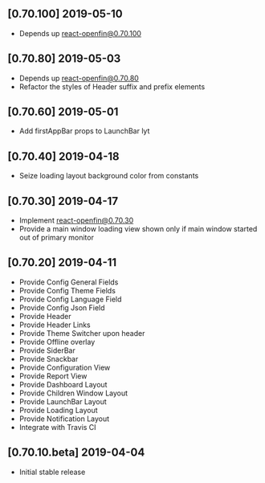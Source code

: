 ## [0.70.100] 2019-05-10
- Depends up react-openfin@0.70.100 

## [0.70.80] 2019-05-03
- Depends up react-openfin@0.70.80 
- Refactor the styles of Header suffix and prefix elements 

## [0.70.60] 2019-05-01
- Add firstAppBar props to LaunchBar lyt

## [0.70.40] 2019-04-18
- Seize loading layout background color from constants

## [0.70.30] 2019-04-17
- Implement react-openfin@0.70.30
- Provide a main window loading view shown only if main window started out of primary monitor

## [0.70.20] 2019-04-11
- Provide Config General Fields
- Provide Config Theme Fields
- Provide Config Language Field
- Provide Config Json Field
- Provide Header
- Provide Header Links
- Provide Theme Switcher upon header
- Provide Offline overlay
- Provide SiderBar
- Provide Snackbar
- Provide Configuration View
- Provide Report View
- Provide Dashboard Layout
- Provide Children Window Layout
- Provide LaunchBar Layout
- Provide Loading Layout
- Provide Notification Layout
- Integrate with Travis CI

## [0.70.10.beta] 2019-04-04
- Initial stable release